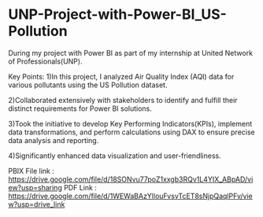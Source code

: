 # UNP-Project-with-Power-BI_US-Pollution

During my project with Power BI as part of my internship at United Network of Professionals(UNP).

Key Points:
1)In this project, I analyzed Air Quality Index (AQI) data for various pollutants using the US Pollution dataset. 

2)Collaborated extensively with stakeholders to identify and fulfill their distinct requirements for Power BI solutions.

3)Took the initiative to develop Key Performing Indicators(KPIs), implement data transformations, and perform calculations using DAX to ensure precise data analysis and reporting.

4)Significantly enhanced data visualization and user-friendliness.

PBIX File link : https://drive.google.com/file/d/18SONvu77poZ1xxgb3RQv1L4YIX_ABpAD/view?usp=sharing
PDF Link : https://drive.google.com/file/d/1WEWaBAzYllouFvsvTcET8sNjpQaqlPFv/view?usp=drive_link
 
